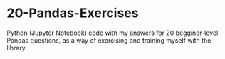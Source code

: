 # 20-Pandas-Exercises
Python (Jupyter Notebook) code with my answers for 20 begginer-level Pandas questions, as a way of exercising and training myself with the library. 
